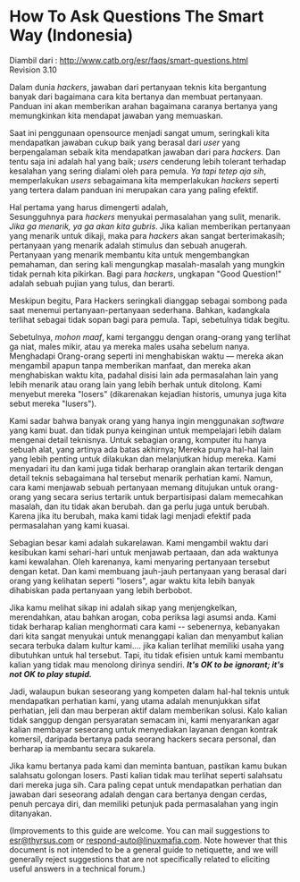 # How To Ask Questions The Smart Way (Indonesia)

Diambil dari : http://www.catb.org/esr/faqs/smart-questions.html \
Revision 3.10

Dalam dunia *hackers*, jawaban dari pertanyaan teknis kita bergantung banyak dari bagaimana cara kita bertanya dan membuat pertanyaan. Panduan ini akan memberikan arahan bagaimana caranya bertanya yang memungkinkan kita mendapat jawaban yang memuaskan.

Saat ini penggunaan opensource menjadi sangat umum, seringkali kita mendapatkan jawaban cukup baik yang berasal dari *user* yang berpengalaman sebaik kita mendapatkan jawaban dari para *hackers*. Dan tentu saja ini adalah hal yang baik; *users* cenderung lebih tolerant terhadap kesalahan yang sering dialami oleh para pemula. *Ya tapi tetep aja sih*, memperlakukan *users* sebagaimana kita memperlakukan *hackers* seperti yang tertera dalam panduan ini merupakan cara yang paling efektif.

Hal pertama yang harus dimengerti adalah, \
Sesungguhnya para *hackers* menyukai permasalahan yang sulit, menarik. *Jika ga menarik, ya ga akan kita gubris*. Jika kalian memberikan pertanyaan yang menarik untuk dikaji, maka para *hackers* akan sangat berterimakasih; pertanyaan yang menarik adalah stimulus dan sebuah anugerah. Pertanyaan yang menarik membantu kita untuk mengembangkan pemahaman, dan sering kali mengungkap masalah-masalah yang mungkin tidak pernah kita pikirkan. Bagi para *hackers*, ungkapan "Good Question!" adalah sebuah pujian yang tulus, dan berarti.

Meskipun begitu,
Para Hackers seringkali dianggap sebagai sombong pada saat menemui pertanyaan-pertanyaan sederhana. Bahkan, kadangkala terlihat sebagai tidak sopan bagi para pemula. Tapi, sebetulnya tidak begitu.

Sebetulnya, *mohon maaf*,
kami terganggu dengan orang-orang yang terlihat ga niat, males mikir, atau ya mereka males usaha sebelum nanya. Menghadapi Orang-orang seperti ini menghabiskan waktu — mereka akan mengambil apapun tanpa memberikan manfaat, dan mereka akan menghabiskan waktu kita, padahal disisi lain ada permasalahan lain yang lebih menarik atau orang lain yang lebih berhak untuk ditolong. Kami menyebut mereka "losers" (dikarenakan kejadian historis, umunya juga kita sebut mereka "lusers").

Kami sadar bahwa banyak orang yang hanya ingin menggunakan *software* yang kami buat. dan tidak punya keinginan untuk mempelajari lebih dalam mengenai detail teknisnya. Untuk sebagian orang, komputer itu hanya sebuah alat, yang artinya ada batas akhirnya; Mereka punya hal-hal lain yang lebih penting untuk dilakukan dan melanjutkan hidup mereka. Kami menyadari itu dan kami juga tidak berharap oranglain akan tertarik dengan detail teknis sebagaimana hal tersebut menarik perhatian kami.  Namun, cara kami menjawab sebuah pertanyaan memang ditujukan untuk orang-orang yang secara serius tertarik untuk berpartisipasi dalam memecahkan masalah, dan itu tidak akan berubah. dan ga perlu juga untuk berubah. Karena jika itu berubah, maka kami  tidak lagi menjadi efektif pada permasalahan yang kami kuasai.

Sebagian besar kami adalah sukarelawan. Kami mengambil waktu dari kesibukan kami sehari-hari untuk menjawab pertaaan, dan ada waktunya kami kewalahan. Oleh karenanya, kami menyaring pertanyaan tersebut dengan ketat. Dan kami membuang jauh-jauh pertanyaan yang berasal dari orang yang kelihatan seperti "losers", agar waktu kita lebih banyak dihabiskan pada pertanyaan yang lebih berbobot.

Jika kamu melihat sikap ini adalah sikap yang menjengkelkan, merendahkan, atau bahkan arogan, coba periksa lagi asumsi anda. Kami tidak berharap kalian menghormati cara kami -- sebenernya, kebanyakan dari kita sangat menyukai untuk menanggapi kalian dan menyambut kalian secara terbuka dalam kultur kami.... jika kalian terlihat memiliki usaha yang dibutuhkan untuk hal tersebut. Tapi, itu tidak efisien untuk kami membantu kalian yang tidak mau menolong dirinya sendiri. ***It's OK to be ignorant; it's not OK to play stupid.***

Jadi, walaupun bukan seseorang yang kompeten dalam hal-hal teknis untuk mendapatkan perhatian kami, yang utama adalah menunjukkan sifat perhatian, jeli dan mau berperan aktif dalam memberikan solusi. Kalo kalian tidak sanggup dengan persyaratan semacam ini, kami menyarankan agar kalian membayar seseorang untuk menyediakan layanan dengan kontrak komersil, daripada bertanya pada seorang hackers secara personal, dan berharap ia membantu secara sukarela.

Jika kamu bertanya pada kami dan meminta bantuan, pastikan kamu bukan salahsatu golongan losers. Pasti kalian tidak mau terlihat seperti salahsatu dari mereka juga sih. Cara paling cepat untuk mendapatkan perhatian dan jawaban dari seseorang adalah dengan cara bertanya dengan cerdas, penuh percaya diri, dan memiliki petunjuk pada permasalahan yang ingin ditanyakan.

(Improvements to this guide are welcome. You can mail suggestions to esr@thyrsus.com or respond-auto@linuxmafia.com. Note however that this document is not intended to be a general guide to netiquette, and we will generally reject suggestions that are not specifically related to eliciting useful answers in a technical forum.)